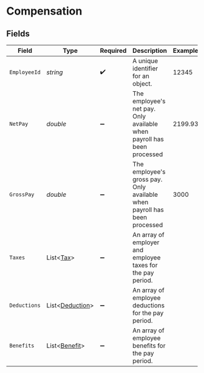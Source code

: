 # Compensation


## Fields

| Field                                                                    | Type                                                                     | Required                                                                 | Description                                                              | Example                                                                  |
| ------------------------------------------------------------------------ | ------------------------------------------------------------------------ | ------------------------------------------------------------------------ | ------------------------------------------------------------------------ | ------------------------------------------------------------------------ |
| `EmployeeId`                                                             | *string*                                                                 | :heavy_check_mark:                                                       | A unique identifier for an object.                                       | 12345                                                                    |
| `NetPay`                                                                 | *double*                                                                 | :heavy_minus_sign:                                                       | The employee's net pay. Only available when payroll has been processed   | 2199.93                                                                  |
| `GrossPay`                                                               | *double*                                                                 | :heavy_minus_sign:                                                       | The employee's gross pay. Only available when payroll has been processed | 3000                                                                     |
| `Taxes`                                                                  | List<[Tax](../../Models/Components/Tax.md)>                              | :heavy_minus_sign:                                                       | An array of employer and employee taxes for the pay period.              |                                                                          |
| `Deductions`                                                             | List<[Deduction](../../Models/Components/Deduction.md)>                  | :heavy_minus_sign:                                                       | An array of employee deductions for the pay period.                      |                                                                          |
| `Benefits`                                                               | List<[Benefit](../../Models/Components/Benefit.md)>                      | :heavy_minus_sign:                                                       | An array of employee benefits for the pay period.                        |                                                                          |